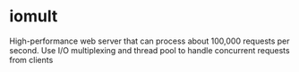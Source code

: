 # iomult
High-performance web server that can process about 100,000 requests per second. Use I/O multiplexing and thread pool to handle concurrent requests from clients
